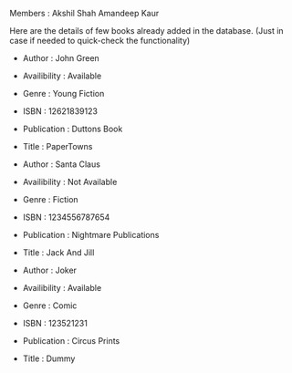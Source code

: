 
Members :
Akshil Shah 
Amandeep Kaur


Here are the details of few books already added in the database. (Just in case if needed to quick-check the functionality)

- Author : John Green
- Availibility : Available
- Genre : Young Fiction
- ISBN : 12621839123
- Publication : Duttons Book
- Title : PaperTowns

- Author : Santa Claus
- Availibility : Not Available
- Genre : Fiction
- ISBN : 1234556787654
- Publication : Nightmare Publications
- Title : Jack And Jill

- Author : Joker
- Availibility : Available
- Genre : Comic
- ISBN : 123521231
- Publication : Circus Prints
- Title : Dummy
